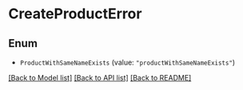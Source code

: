 # CreateProductError

## Enum


* `ProductWithSameNameExists` (value: `"productWithSameNameExists"`)


[[Back to Model list]](../README.md#documentation-for-models) [[Back to API list]](../README.md#documentation-for-api-endpoints) [[Back to README]](../README.md)


